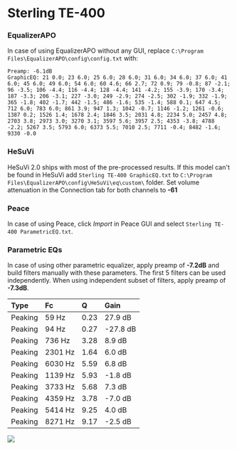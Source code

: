 # Sterling TE-400

### EqualizerAPO
In case of using EqualizerAPO without any GUI, replace `C:\Program Files\EqualizerAPO\config\config.txt`
with:
```
Preamp: -6.1dB
GraphicEQ: 21 0.0; 23 6.0; 25 6.0; 28 6.0; 31 6.0; 34 6.0; 37 6.0; 41 6.0; 45 6.0; 49 6.0; 54 6.0; 60 4.6; 66 2.7; 72 0.9; 79 -0.8; 87 -2.1; 96 -3.5; 106 -4.4; 116 -4.4; 128 -4.4; 141 -4.2; 155 -3.9; 170 -3.4; 187 -3.3; 206 -3.1; 227 -3.0; 249 -2.9; 274 -2.5; 302 -1.9; 332 -1.9; 365 -1.8; 402 -1.7; 442 -1.5; 486 -1.6; 535 -1.4; 588 0.1; 647 4.5; 712 6.0; 783 6.0; 861 3.9; 947 1.3; 1042 -0.7; 1146 -1.2; 1261 -0.6; 1387 0.2; 1526 1.4; 1678 2.4; 1846 3.5; 2031 4.8; 2234 5.0; 2457 4.8; 2703 3.8; 2973 3.0; 3270 3.1; 3597 5.6; 3957 2.5; 4353 -3.8; 4788 -2.2; 5267 3.5; 5793 6.0; 6373 5.5; 7010 2.5; 7711 -0.4; 8482 -1.6; 9330 -0.0
```

### HeSuVi
HeSuVi 2.0 ships with most of the pre-processed results. If this model can't be found in HeSuVi add
`Sterling TE-400 GraphicEQ.txt` to `C:\Program Files\EqualizerAPO\config\HeSuVi\eq\custom\` folder.
Set volume attenuation in the Connection tab for both channels to **-61**

### Peace
In case of using Peace, click *Import* in Peace GUI and select `Sterling TE-400 ParametricEQ.txt`.

### Parametric EQs
In case of using other parametric equalizer, apply preamp of **-7.2dB** and build filters manually
with these parameters. The first 5 filters can be used independently.
When using independent subset of filters, apply preamp of **-7.3dB**.

| Type    | Fc      |    Q | Gain     |
|:--------|:--------|:-----|:---------|
| Peaking | 59 Hz   | 0.23 | 27.9 dB  |
| Peaking | 94 Hz   | 0.27 | -27.8 dB |
| Peaking | 736 Hz  | 3.28 | 8.9 dB   |
| Peaking | 2301 Hz | 1.64 | 6.0 dB   |
| Peaking | 6030 Hz | 5.59 | 6.8 dB   |
| Peaking | 1139 Hz | 5.93 | -1.8 dB  |
| Peaking | 3733 Hz | 5.68 | 7.3 dB   |
| Peaking | 4359 Hz | 3.78 | -7.0 dB  |
| Peaking | 5414 Hz | 9.25 | 4.0 dB   |
| Peaking | 8271 Hz | 9.17 | -2.5 dB  |

![](https://raw.githubusercontent.com/jaakkopasanen/AutoEq/master/results/innerfidelity/sbaf-serious/Sterling%20TE-400/Sterling%20TE-400.png)